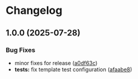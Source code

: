 # Changelog

## 1.0.0 (2025-07-28)


### Bug Fixes

* minor fixes for release ([a0df63c](https://github.com/simonhops/asdf-plugin-solana/commit/a0df63c8a3f3832dccc2bbf78cb71cec07641f81))
* **tests:** fix template test configuration ([afaabe8](https://github.com/simonhops/asdf-plugin-solana/commit/afaabe8af87c27bd603b0d9371c2f9a1e83ba338))

